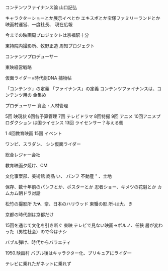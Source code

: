 コンテンツファイナンス論 山口記弘

キャラクターショーとか展示イベとか
エキスポとか宝塚ファミリーランドとか
映画村運営、一度社長、 現在広報

今までの映画周プロジェクトは京福駅十分

東持院内撮影所、牧野正造
周知プロジェクト

コンテンツプロデューサー

東映経営戦略

仮面ライダー×時代劇DNA
捕物帖

「コンテンツ」の定義
「ファイナンス」の定義
コンテンツファイナンスは、コンテンツ用の 金集め

プロデューサー
資金・人材管理

5回 映現状
6回各予算管理
7回 テレビドラマ
8回特撮
9回 アニメ
10回アニメプロダクション
は国ライセンス
13回 ライセンサー？与える側

1 4回教育映画
15回 イベント

ワンピ、スラダン、 シン仮面ライダー

総合レジャー会社

教育映画夕焼け、CM

文化事案部、美術館
商品 い、 パンフ
不動産 " 、土地

保存、数十年前のパンフとか、ポスターとか
忍者ショー、キメツの花魁とか
カムカム朝ドラ対話

松竹の撮影所
た💔、奈、日本のハリウッド
東蟹の影.所-は大、き

京都の時代劇は京都だけ

15回を通じて文化を引き断ぐ
東映
テレビで見ない映画→ポルノ、任狭
層が変わった（男性社会）ので今はナシ

バブル弾け、時代からバラエティ

1950.映画村
バブル後はキャラクター化、プリキュアにライダ一

テレビに乗れたがネットに乗れず